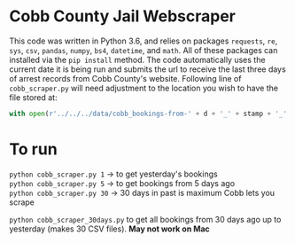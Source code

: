 # Cobb County Jail Webscraper

This code was written in Python 3.6, and relies on packages `requests`, `re`, `sys`, `csv`, `pandas`, `numpy`, `bs4`, `datetime`, and `math`. All of these packages can installed via the `pip install` method.
The code automatically uses the current date it is being run and submits the url to receive the last three days of arrest records from Cobb County's website.
Following line of `cobb_scraper.py` will need adjustment to the location you wish to have the file stored at:

```python
with open(r'../../../data/cobb_bookings-from-' + d + '_' + stamp + '_' + full_time + '.csv', 'w') as csvfile:
```

# To run
`python cobb_scraper.py 1` -> to get yesterday's bookings  
`python cobb_scraper.py 5` -> to get bookings from 5 days ago  
`python cobb_scraper.py 30` -> 30 days in past is maximum Cobb lets you scrape  
  
`python cobb_scraper_30days.py` to get all bookings from 30 days ago up to yesterday (makes 30 CSV files). **May not work on Mac**
